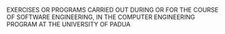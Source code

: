 EXERCISES OR PROGRAMS CARRIED OUT DURING OR FOR THE COURSE OF SOFTWARE ENGINEERING, IN THE COMPUTER ENGINEERING PROGRAM AT THE UNIVERSITY OF PADUA
